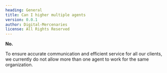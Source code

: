 ```yaml
---
heading: General
title: Can I higher multiple agents
version: 0.0.1
author: Digital-Mercenaries
license: All Rights Reserved
---
```



**No.**

To ensure accurate communication and efficient service for all our clients, we
currently do not allow more than one agent to work for the same organization.

